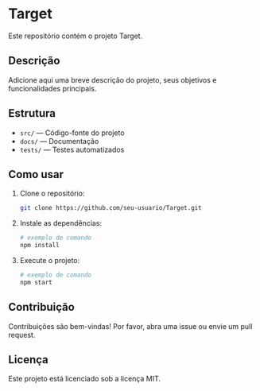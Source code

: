 # Target

Este repositório contém o projeto Target.

## Descrição

Adicione aqui uma breve descrição do projeto, seus objetivos e funcionalidades principais.

## Estrutura

- `src/` — Código-fonte do projeto
- `docs/` — Documentação
- `tests/` — Testes automatizados

## Como usar

1. Clone o repositório:
    ```bash
    git clone https://github.com/seu-usuario/Target.git
    ```
2. Instale as dependências:
    ```bash
    # exemplo de comando
    npm install
    ```
3. Execute o projeto:
    ```bash
    # exemplo de comando
    npm start
    ```

## Contribuição

Contribuições são bem-vindas! Por favor, abra uma issue ou envie um pull request.

## Licença

Este projeto está licenciado sob a licença MIT.